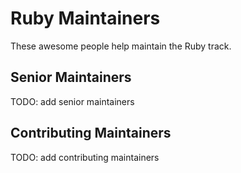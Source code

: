 # Ruby Maintainers

These awesome people help maintain the Ruby track.

## Senior Maintainers

TODO: add senior maintainers

## Contributing Maintainers

TODO: add contributing maintainers
